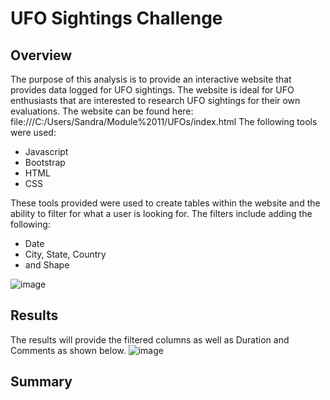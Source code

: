 # UFO Sightings Challenge

## Overview
The purpose of this analysis is to provide an interactive website that provides data logged for UFO sightings. The website is ideal for UFO enthusiasts that are interested to research UFO sightings for their own evaluations. The website can be found here: file:///C:/Users/Sandra/Module%2011/UFOs/index.html
The following tools were used: 

- Javascript
- Bootstrap
- HTML
- CSS 

These tools provided were used to create tables within the website and the ability to filter for what a user is looking for. The filters include adding the following:
- Date
- City, State, Country
- and Shape

![image](https://user-images.githubusercontent.com/30300621/186809889-27f57d31-56c1-463a-b124-699a277979ba.png)


## Results
The results will provide the filtered columns as well as Duration and Comments as shown below. 
![image](https://user-images.githubusercontent.com/30300621/186809802-2d20a171-ae67-485b-a444-def0e2bfa1b8.png)

## Summary
